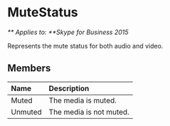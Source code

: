 
# MuteStatus


_** Applies to: **Skype for Business 2015_

Represents the mute status for both audio and video.

## Members



| <strong>Name</strong> | <strong>Description</strong> |
|:----------------------|:-----------------------------|
| Muted                 | The media is muted.          |
| Unmuted               | The media is not muted.      |

